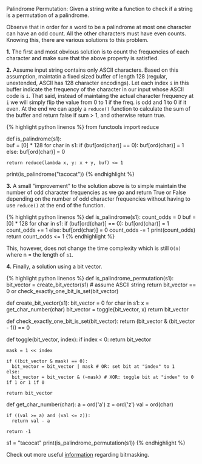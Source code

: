 Palindrome Permutation: Given a string write a function to check if a string is a permutation of a palindrome.

Observe that in order for a word to be a palindrome at most one character can have an odd count. All the other characters must have even counts. Knowing this, there are various solutions to this problem.

**1.** The first and most obvious solution is to count the frequencies of each character and make sure that the above property is satisfied.

**2.** Assume input string contains only ASCII characters. Based on this assumption, maintatin a fixed sized buffer of length 128 (regular, unextended, ASCII has 128 character encodings). Let each index `i` in this buffer indicate the frequency of the character in our input whose ASCII code is `i`. That said, instead of maintaing the actual character frequency at `i` we will simply flip the value from 0 to 1 if the freq. is odd and 1 to 0 if it even. At the end we can apply a `reduce()` function to calculate the sum of the buffer and return false if sum > 1, and otherwise return true.

{% highlight python linenos %}
  from functools import reduce

  def is_palindrome(s1):  
    buf = [0] * 128
    for char in s1:
      if (buf[ord(char)] == 0):
        buf[ord(char)] = 1      
      else:
        buf[ord(char)] = 0 

    return reduce(lambda x, y: x + y, buf) <= 1

  print(is_palindrome("tacocat"))
{% endhighlight %}

**3.** A small "improvement" to the solution above is to simple maintain the number of odd character frequencies as we go and return True or False depending on the number of odd character frequencies without having to use `reduce()` at the end of the function.

{% highlight python linenos %}
  def is_palindrome(s1):
    count_odds = 0
    buf = [0] * 128
    for char in s1:
      if (buf[ord(char)] == 0):
        buf[ord(char)] = 1
        count_odds += 1
      else:
        buf[ord(char)] = 0
        count_odds -= 1
      print(count_odds)
    return count_odds <= 1
{% endhighlight %}

This, however, does not change the time complexity which is still `O(n)` where n = the length of `s1`.

**4.** Finally, a solution using a bit vector.

{% highlight python linenos %}
  def is_palindrome_permutation(s1):
    bit_vector = create_bit_vector(s1) # assume ASCII string
    return bit_vector == 0 or check_exactly_one_bit_is_set(bit_vector)

  def create_bit_vector(s1):
    bit_vector = 0
    for char in s1:
      x = get_char_number(char)
      bit_vector = toggle(bit_vector, x)
    return bit_vector

  def check_exactly_one_bit_is_set(bit_vector):
    return (bit_vector & (bit_vector - 1)) == 0

  def toggle(bit_vector, index):
    if index < 0:
      return bit_vector

    mask = 1 << index

    if ((bit_vector & mask) == 0):
      bit_vector = bit_vector | mask # OR: set bit at "index" to 1
    else:
      bit_vector = bit_vector & (~mask) # XOR: toggle bit at "index" to 0 if 1 or 1 if 0

    return bit_vector

  def get_char_number(char):
    a = ord('a')
    z = ord('z')
    val = ord(char)

    if ((val >= a) and (val <= z)):
      return val - a

    return -1

  s1 = "tacocat"
  print(is_palindrome_permutation(s1))
{% endhighlight %}

Check out more useful [information](https://stackoverflow.com/questions/31575691/what-is-a-bitmask-and-a-mask) regarding bitmasking.
